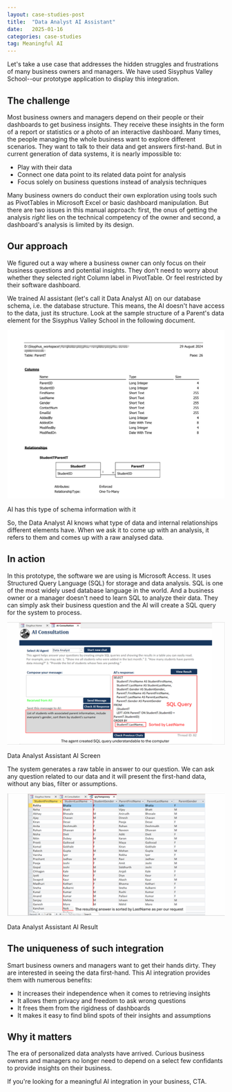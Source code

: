 ```yaml
---
layout: case-studies-post
title:  "Data Analyst AI Assistant"
date:   2025-01-16
categories: case-studies
tag: Meaningful AI
---
```

Let's take a use case that addresses the hidden struggles and frustrations of many business owners and managers. We have used Sisyphus Valley School--our prototype application to display this integration.

## The challenge
Most business owners and managers depend on their people or their dashboards to get business insights. They receive these insights in the form of a report or statistics or a photo of an interactive dashboard.
Many times, the people managing the whole business want to explore different scenarios. They want to talk to their data and get answers first-hand. But in current generation of data systems, it is nearly impossible to:

- Play with their data
- Connect one data point to its related data point for analysis
- Focus solely on business questions instead of analysis techniques

Many business owners do conduct their own exploration using tools such as PivotTables in Microsoft Excel or basic dashboard manipulation. But there are two issues in this manual approach: first, the onus of getting the analysis *right* lies on the technical competency of the owner and second, a dashboard's analysis is limited by its design.

## Our approach
We figured out a way where a business owner can only focus on their business questions and potential insights. They don't need to worry about whether they selected right Column label in PivotTable. Or feel restricted by their software dashboard.

We trained AI assistant (let's call it Data Analyst AI) on our database schema, i.e. the database structure. This means, the AI doesn't have access to the data, just its structure. Look at the sample structure of a Parent's data element for the Sisyphus Valley School in the following document.

<div class="image-container-caption">
  <img src="/assets/images/Sisyphus_ParentT_schema.png" alt="Parent data schema">
  <p>AI has this type of schema information with it</p>
</div>

So, the Data Analyst AI knows what type of data and internal relationships different elements have. When we ask it to come up with an analysis, it refers to them and comes up with a raw analysed data.

## In action
In this prototype, the software we are using is Microsoft Access. It uses Structured Query Language (SQL) for storage and data analysis. SQL is one of the most widely used database language in the world.
And a business owner or a manager doesn't need to learn SQL to analyze their data. They can simply ask their business question and the AI will create a SQL query for the system to process.

<div class="image-container-caption">
  <img src="/assets/images/data_analyst_assistant_ai_screen.png" alt="Data Analyst Assistant AI Screen">
  <p>Data Analyst Assistant AI Screen</p>
</div>

The system generates a raw table in answer to our question. We can ask any question related to our data and it will present the first-hand data, without any bias, filter or assumptions.

<div class="image-container-caption">
  <img src="/assets/images/data_analyst_assistant_ai_result.png" alt="Data Analyst Assistant AI Result">
  <p>Data Analyst Assistant AI Result</p>
</div>

## The uniqueness of such integration
Smart business owners and managers want to get their hands dirty. They are interested in seeing the data first-hand. This AI integration provides them with numerous benefits:

- It increases their independence when it comes to retrieving insights
- It allows them privacy and freedom to ask wrong questions
- It frees them from the rigidness of dashboards
- It makes it easy to find blind spots of their insights and assumptions

## Why it matters
The era of personalized data analysts have arrived. Curious business owners and managers no longer need to depend on a select few confidants to provide insights on their business.

If you're looking for a meaningful AI integration in your business, CTA.
